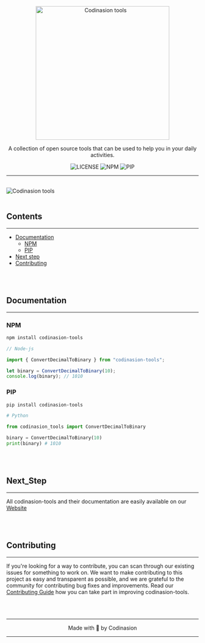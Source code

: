 <p align="center">
  <a href="https://tools.codinasion.org/" target="_blank">
    <picture>
      <source media="(prefers-color-scheme: dark)" srcset="./readme/lightTxt.png">
      <source media="(prefers-color-scheme: light)" srcset="./readme/darkTxt.png">
      <img alt="Codinasion tools" src="./src/lightTxt.png" width="350">
    </picture>
  </a>
</p>
<p align="center">
A collection of open source tools that can be used to help you in your daily activities.
</p>
<div align="center">

![LICENSE](https://img.shields.io/github/license/codinasion/codinasion-tools?color=lightgreen)
![NPM](https://img.shields.io/npm/v/codinasion-tools?color=lightgreen)
![PIP](https://img.shields.io/pypi/v/codinasion-tools?color=lightgreen)

</div>
<hr/>
<br/>

<picture align="center">
  <source media="(prefers-color-scheme: dark)" srcset="./readme/darkBg.png">
  <source media="(prefers-color-scheme: light)" srcset="./readme/lightBg.png">
  <img alt="Codinasion tools" src="./src/lightBg.png">
</picture>

<br/>
<br/>

## Contents

<hr/>

- [Documentation](#documentation)
  - [NPM](#npm)
  - [PIP](#pip)
- [Next step](#next_step)
- [Contributing](#contributing)
<!-- - [Community](#community) -->

<br/>
<br/>

## Documentation

<hr/>

### NPM

```bash
npm install codinasion-tools
```

```js
// Node-js

import { ConvertDecimalToBinary } from "codinasion-tools";

let binary = ConvertDecimalToBinary(10);
console.log(binary); // 1010
```

### PIP

```bash
pip install codinasion-tools
```

```python
# Python

from codinasion_tools import ConvertDecimalToBinary

binary = ConvertDecimalToBinary(10)
print(binary) # 1010
```

<br/>
<br/>

## Next_Step

<hr/>

All codinasion-tools and their documentation are easily available on our [Website](https://tools.codinasion.org/)

<br/>
<br/>

## Contributing

<hr/>

If you're looking for a way to contribute, you can scan through our existing issues for something to work on.
We want to make contributing to this project as easy and transparent as possible, and we are grateful to the community for contributing bug fixes and improvements. Read our [Contributing Guide](#) how you can take part in improving codinasion-tools.

<br/>
<br/>

---

<p align="center">
Made with 💖 by Codinasion
</p>

---
